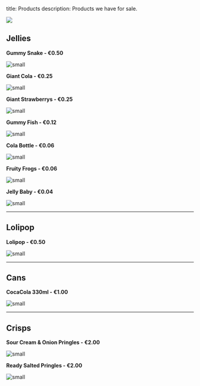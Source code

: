 title: Products
description: Products we have for sale.

![](https://fontmeme.com/permalink/211008/f09b2ca814ef60f36293fb801009c0c2.png)

## Jellies

**Gummy Snake - €0.50**

![small](https://ptpimg.me/q1vqkl.jpg)

**Giant Cola - €0.25**

![small](https://www.sweetco.ie/image/cache/catalog/sweetco/product/haribo/haribo-cola-bottles-116-1000x1000.jpg)

**Giant Strawberrys - €0.25**

![small](https://ik.imagekit.io/pimberly/595e406f0f15f30010780448/tr:w-1000,h-1000,cm-pad_resize/6f465127/611ce0a9423ec074d00001e4/HB92617_01.jpg?product_name=Haribo-Giant-Strawbs-100-Sweet-Drum-9547.jpg)

**Gummy Fish - €0.12**

![small](https://www.sweetco.ie/image/cache/catalog/sweetco/product/haribo/haribo-freaky-fish-112-1000x1000.jpg)

**Cola Bottle - €0.06**

![small](https://www.sweetco.ie/image/cache/catalog/sweetco/product/haribo/haribo-happy-cola-300-piece-tub-sweetco-600x315w.jpg)

**Fruity Frogs  - €0.06**

![small](https://www.sweetco.ie/image/cache/catalog/sweetco/product/haribo/haribo-fruity-frogs-960g-sweet-tub-736-1000x1000.jpg)

**Jelly Baby - €0.04**

![small](https://www.planetcandy.ie/image/cache/data/Jellies/Haribo%20Jelly%20Babies-500x500.png)

---

## Lolipop

**Lolipop - €0.50**

![small](https://www.planetcandy.ie/image/cache/catalog/Lollipops/caffreys-natural-pop-200-pieces-800x800.jpg)

---

## Cans

**CocaCola 330ml - €1.00**

![small](https://media.istockphoto.com/photos/classic-cocacola-can-picture-id465133878?k=20&m=465133878&s=612x612&w=0&h=vgcvEz4ts5WZQOhKMaKon8mIQVbr20-JhP7DKgo_wD0=)

---

## Crisps

**Sour Cream & Onion Pringles - €2.00**

![small](http://images.kglobalservices.com/www.pringles.com_ae_en/en_ae/product/product_3495370/prod_img-3495439_pringles_sourcream_40g_en.jpg)

**Ready Salted Pringles - €2.00**

![small](https://turnerprice.gumlet.io/media/catalog/product/cache/266be06552e40de495ca8a0ecf632bea/7/9/791b6929b26e0fe7d81e1aa552258a28.jpg)
